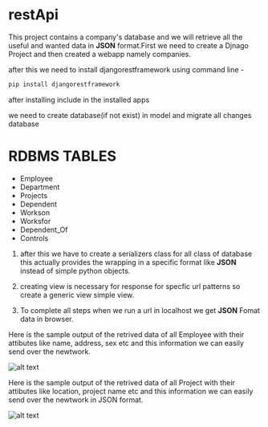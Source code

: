 # restApi

This project contains a company's database and we will retrieve all the useful and wanted 
data in **JSON** format.First we need to create a Djnago Project and then created a webapp
namely companies.

after this we need to install djangorestframework using command line -

``` bash
pip install djangorestframework
```
after installing include in the installed apps


we need to create database(if not exist) in model and migrate all changes 
database

# RDBMS TABLES

- Employee
- Department
- Projects
- Dependent
- Workson
- Worksfor
- Dependent_Of
- Controls


1. after this we have to create a serializers class for all class of database this actually
provides the wrapping in a specific format like **JSON** instead of simple python objects.



2. creating view is necessary for response for specfic url patterns so create a generic view
 simple view.


3. To complete all steps when we run a url in localhost we get **JSON** Fomat data in browser.


Here is the sample output of the retrived data of all Employee with their attibutes like name, address,
sex etc and this information we can easily send over the newtwork.


![alt text](https://i.imgur.com/7JdN4bW.png?1)



Here is the sample output of the retrived data of all Project with their attibutes like location,
project name etc and this information we can easily send over the newtwork in JSON format.


![alt text](https://i.imgur.com/W4rtpId.png?1)








